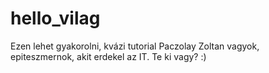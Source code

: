 # hello_vilag
Ezen lehet gyakorolni, kvázi tutorial
Paczolay Zoltan vagyok, epiteszmernok, akit erdekel az IT.
Te ki vagy? :)
